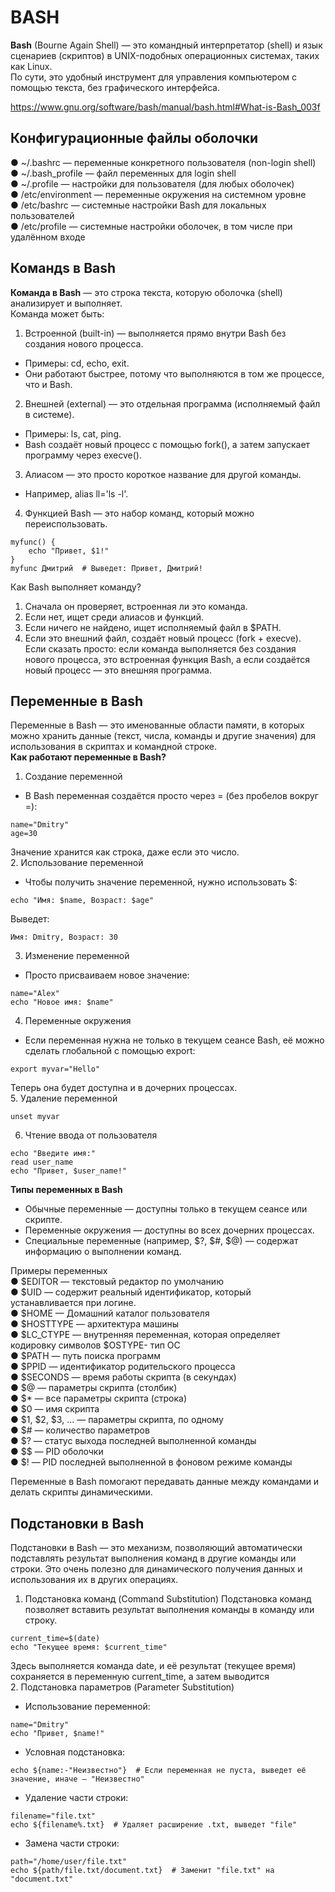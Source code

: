 # BASH
**Bash** (Bourne Again Shell) — это командный интерпретатор (shell) и язык сценариев (скриптов) в UNIX-подобных операционных системах, таких как Linux.    
По сути, это удобный инструмент для управления компьютером с помощью текста, без графического интерфейса.    

https://www.gnu.org/software/bash/manual/bash.html#What-is-Bash_003f

## Конфигурационные файлы оболочки
● ~/.bashrc — переменные конкретного пользователя (non-login shell)     
● ~/.bash_profile — файл переменных для login shell    
● ~/.profile — настройки для пользователя (для любых оболочек)    
● /etc/environment — переменные окружения на системном уровне     
● /etc/bashrc — системные настройки Bash для локальных пользователей    
● /etc/profile — системные настройки оболочек, в том числе при удалённом входе      

## Командs в Bash
**Команда в Bash** — это строка текста, которую оболочка (shell) анализирует и выполняет.    
Команда может быть:

1. Встроенной (built-in) — выполняется прямо внутри Bash без создания нового процесса.
- Примеры: cd, echo, exit.
- Они работают быстрее, потому что выполняются в том же процессе, что и Bash.
2. Внешней (external) — это отдельная программа (исполняемый файл в системе).
- Примеры: ls, cat, ping.
- Bash создаёт новый процесс с помощью fork(), а затем запускает программу через execve().
3. Алиасом — это просто короткое название для другой команды.     
- Например, alias ll='ls -l'.
4. Функцией Bash — это набор команд, который можно переиспользовать.
```
myfunc() {
    echo "Привет, $1!"
}
myfunc Дмитрий  # Выведет: Привет, Дмитрий!
```

Как Bash выполняет команду?
1. Сначала он проверяет, встроенная ли это команда.
2. Если нет, ищет среди алиасов и функций.
3. Если ничего не найдено, ищет исполняемый файл в $PATH.
4. Если это внешний файл, создаёт новый процесс (fork + execve).     
Если сказать просто: если команда выполняется без создания нового процесса, это встроенная функция Bash, а если создаётся новый процесс — это внешняя программа.

## Переменные в Bash
Переменные в Bash — это именованные области памяти, в которых можно хранить данные (текст, числа, команды и другие значения) для использования в скриптах и командной строке.   
__Как работают переменные в Bash?__    
1. Создание переменной   
- В Bash переменная создаётся просто через = (без пробелов вокруг =):
```
name="Dmitry"
age=30
```
Значение хранится как строка, даже если это число.    
2. Использование переменной    
- Чтобы получить значение переменной, нужно использовать $:
```
echo "Имя: $name, Возраст: $age"
```
Выведет:
```
Имя: Dmitry, Возраст: 30
```
3. Изменение переменной
- Просто присваиваем новое значение:
```
name="Alex"
echo "Новое имя: $name"
```
4. Переменные окружения
- Если переменная нужна не только в текущем сеансе Bash, её можно сделать глобальной с помощью export:
```
export myvar="Hello"
```
Теперь она будет доступна и в дочерних процессах.    
5. Удаление переменной
```
unset myvar
```
6. Чтение ввода от пользователя
```
echo "Введите имя:"
read user_name
echo "Привет, $user_name!"
```
__Типы переменных в Bash__
- Обычные переменные — доступны только в текущем сеансе или скрипте.
- Переменные окружения — доступны во всех дочерних процессах.
- Специальные переменные (например, $?, $#, $@) — содержат информацию о выполнении команд.

Примеры переменных    
● $EDITOR — текстовый редактор по умолчанию    
● $UID — содержит реальный идентификатор, который устанавливается при логине.     
● $НОМЕ — Домашний каталог пользователя    
● $HОЅTTYPE — архитектура машины    
● $LC_CTYPE — внутренняя переменная, которая определяет кодировку символов $ОЅTYPE- тип ОС     
● $РАТН — путь поиска программ     
● $PPID — идентификатор родительского процесса    
● $SECONDS — время работы скрипта (в секундах)     
● $@ — параметры скрипта (столбик)     
● $* — все параметры скрипта (строка)     
● $0 — имя скрипта     
● $1, $2, $3, ... — параметры скрипта, по одному      
● $# — количество параметров     
● $? — статус выхода последней выполненной команды    
● $$ — PID оболочки     
● $! — PID последней выполненной в фоновом режиме команды    


Переменные в Bash помогают передавать данные между командами и делать скрипты динамическими.

## Подстановки в Bash
Подстановки в Bash — это механизм, позволяющий автоматически подставлять результат выполнения команд в другие команды или строки. Это очень полезно для динамического получения данных и использования их в других операциях.    

1. Подстановка команд (Command Substitution)
Подстановка команд позволяет вставить результат выполнения команды в команду или строку.    
```
current_time=$(date)
echo "Текущее время: $current_time"
```
Здесь выполняется команда date, и её результат (текущее время) сохраняется в переменную current_time, а затем выводится    
2. Подстановка параметров (Parameter Substitution)
- Использование переменной:
```
name="Dmitry"
echo "Привет, $name!"
```
- Условная подстановка:
```
echo ${name:-"Неизвестно"}  # Если переменная не пуста, выведет её значение, иначе — "Неизвестно"
```
- Удаление части строки:
```
filename="file.txt"
echo ${filename%.txt}  # Удаляет расширение .txt, выведет "file"
```
- Замена части строки:
```
path="/home/user/file.txt"
echo ${path/file.txt/document.txt}  # Заменит "file.txt" на "document.txt"
```
